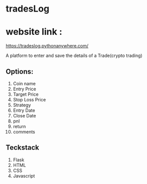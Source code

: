 # tradesLog

# website link :
 https://tradeslog.pythonanywhere.com/

A platform to enter and save the details of a Trade(crypto trading)
## Options:
1. Coin name
2. Entry Price
3. Target Price
4. Stop Loss Price
5. Strategy
6. Entry Date
7. Close Date
8. pnl
9. return
10. comments

## Teckstack
1. Flask
2. HTML
3. CSS
4. Javascript
